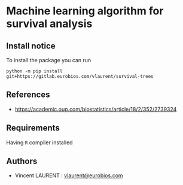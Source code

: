 # Machine learning algorithm for survival analysis

## Install notice

To install the package you can run


    python -m pip install git+https://gitlab.eurobios.com/vlaurent/survival-trees



## References

* https://academic.oup.com/biostatistics/article/18/2/352/2739324

## Requirements

Having `R` compiler installed

## Authors

- Vincent LAURENT : vlaurent@eurobios.com
